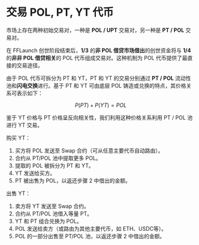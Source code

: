 # 交易 POL, PT, YT 代币

市场上存在两种初始交易对，一种是 **POL / UPT** 交易对，另一种是 **PT / POL** 交易对。

在 FFLaunch 创世阶段结束后，**1/3** 的**非 POL 借贷市场借出**的创世资金将与 **1/4** 的**非非 POL 借贷相关**的 POL 代币组成交易对。这种机制为 POL 代币提供了最直接的交易途径。

由于 POL 代币可拆分为 PT 和 YT，PT 和 YT 的交易分别通过 **PT / POL** 流动性池和**闪电交换**进行。基于 PT 和 YT 可由底层 POL 铸造或兑换的特点，其价格关系可表示如下：

$$
P (PT ) ​+ P (YT )​=POL
$$

鉴于 YT 价格与 PT 价格呈反向相关性，我们利用这种价格关系利用 PT / POL 池进行 YT 交易。

购买 YT：

1. 买方将 POL 发送至 Swap 合约（可从任意主要代币自动路由）。
2. 合约从 PT/POL 池中提取更多 POL。
3. 提取的 POL 被拆分为 PT 和 YT。
4. YT 发送给买方。
5. PT 被出售为 POL，以返还步骤 2 中借出的金额。

出售 YT：

1. 卖方将 YT 发送至 Swap 合约。
2. 合约从 PT/POL 池借入等量 PT。
3. YT 和 PT 组合兑换为 POL。
4. POL 发送给卖方（或路由为其他主要代币，如 ETH、USDC等）。
5. POL 的一部分出售至 PT/POL 池，以返还步骤 2 中借出的金额。
